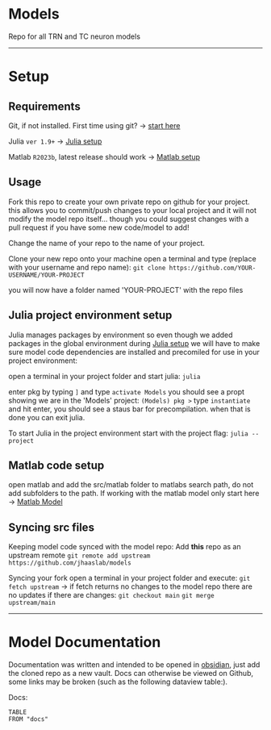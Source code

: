 # Models
Repo for all TRN and TC neuron models

---

# Setup

## Requirements 

Git, if not installed. First time using git? -> [start here](https://docs.github.com/en/get-started/quickstart/set-up-git)

Julia `ver 1.9+` -> [Julia setup](Julia%20setup.md) 

Matlab `R2023b`, latest release should work -> [Matlab setup](Matlab%20setup.md)


## Usage 

Fork this repo to create your own private repo on github for your project. 
	this allows you to commit/push changes to your local project and it will not modify the model repo itself... though you could suggest changes with a pull request if you have some new code/model to add! 

Change the name of your repo to the name of your project.

Clone your new repo onto your machine
open a terminal and type (replace with your username and repo name):
`git clone https://github.com/YOUR-USERNAME/YOUR-PROJECT`

you will now have a folder named 'YOUR-PROJECT' with the repo files


## Julia project environment setup

Julia manages packages by environment so even though we added packages in the global environment during [Julia setup](Julia%20setup.md) we will have to make sure model code dependencies are installed and precomiled for use in your project environment:

open a terminal in your project folder and start julia:
`julia` 

enter pkg by typing `]`
and type `activate Models`
you should see a propt showing we are in the 'Models' project:
`(Models) pkg >` 
type `instantiate` and hit enter, you should see a staus bar for precompilation. when that is done you can exit julia.

To start Julia in the project environment start with the project flag:
`julia --project`


## Matlab code setup
open matlab and add the src/matlab folder to matlabs search path, do not add subfolders to the path. If working with the matlab model only start here -> [Matlab Model](Matlab%20Model.md)


## Syncing src files

Keeping model code synced with the model repo:
Add **this** repo as an upstream remote
`git remote add upstream https://github.com/jhaaslab/models`

Syncing your fork
open a terminal in your project folder and execute:
`git fetch upstream` -> if fetch returns no changes to the model repo there are no updates
if there are changes:
`git checkout main`
`git merge upstream/main`


---

# Model Documentation

Documentation was written and intended to be opened in [obsidian](https://obsidian.md/), just add the cloned repo as a new vault. Docs can otherwise be viewed on Github, some links may be broken (such as the following dataview table:).

Docs:

```dataview
TABLE
FROM "docs"
```

